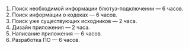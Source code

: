 1. Поиск необходимой информации блютуз-подключении — 6 часов.
2. Поиск информации о кодеках — 6 часов.
3. Поиск уже существующих исходников — 2 часа.
4. Дизайн приложения — 2 часа.
5. Написание приложения — 6 часов.
6. Разработка ПО — 6 часов.
